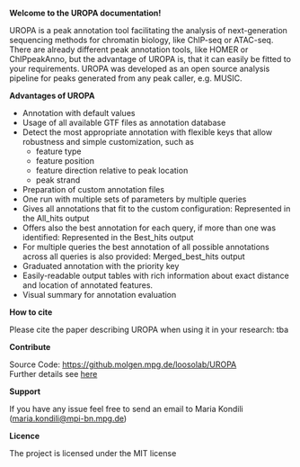 **Welcome to the UROPA documentation!**

UROPA is a peak annotation tool facilitating the analysis of next-generation sequencing methods for chromatin biology, like ChIP-seq or ATAC-seq. 
There are already different peak annotation tools, like HOMER or ChIPpeakAnno, but the advantage of UROPA is, that it can easily be fitted to your requirements.
UROPA was developed as an open source analysis pipeline for peaks generated from any peak caller, e.g. MUSIC.

**Advantages of UROPA**

* Annotation with default values 
* Usage of all available GTF files as annotation database
* Detect the most appropriate annotation with flexible keys that allow robustness and simple customization, such as
	* feature type
	* feature position
	* feature direction relative to peak location
	* peak strand
* Preparation of custom annotation files
* One run with multiple sets of parameters by multiple queries
* Gives all annotations that fit to the custom configuration: Represented in the All_hits output
* Offers also the best annotation for each query, if more than one was identified: Represented in the Best_hits output
* For multiple queries the best annotation of all possible annotations across all queries is also provided: Merged_best_hits output
* Graduated annotation with the priority key
* Easily-readable output tables with rich information about exact distance and location of annotated features.
* Visual summary for annotation evaluation

**How to cite**

Please cite the paper describing UROPA when using it in your research:
tba

**Contribute**

Source Code: https://github.molgen.mpg.de/loosolab/UROPA     
Further details see [here](http://uropa.readthedocs.io/en/latest/install/)

**Support**

If you have any issue feel free to send an email to Maria Kondili (maria.kondili@mpi-bn.mpg.de)

**Licence**

The project is licensed under the MIT license
